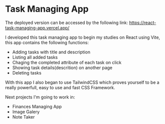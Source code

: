 # Task Managing App

The deployed version can be accessed by the following link:
https://react-task-managing-app.vercel.app/

I developed this task managing app to begin my studies on React using Vite, this app contains the following functions:

- Adding tasks with title and description
- Listing all added tasks
- Chaging the completed attribute of each task on click
- Showing task details(descrition) on another page
- Deleting tasks

With this app I also began to use TailwindCSS which proves yourself to be a really powerfull, easy to use and fast CSS Framework.

Next projects I'm going to work in:

- Finances Managing App
- Image Galery
- Note Taker
